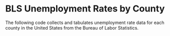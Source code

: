 BLS Unemployment Rates by County
==
The following code collects and tabulates unemployment rate data for each county in the United States from the Bureau of Labor Statistics. 
